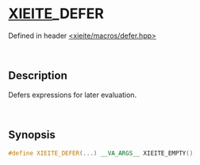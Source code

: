 # [XIEITE](../../macros.md)\_DEFER
Defined in header [<xieite/macros/defer.hpp>](../../include/xieite/macros/defer.hpp)

&nbsp;

## Description
Defers expressions for later evaluation.

&nbsp;

## Synopsis
```cpp
#define XIEITE_DEFER(...) __VA_ARGS__ XIEITE_EMPTY()
```
